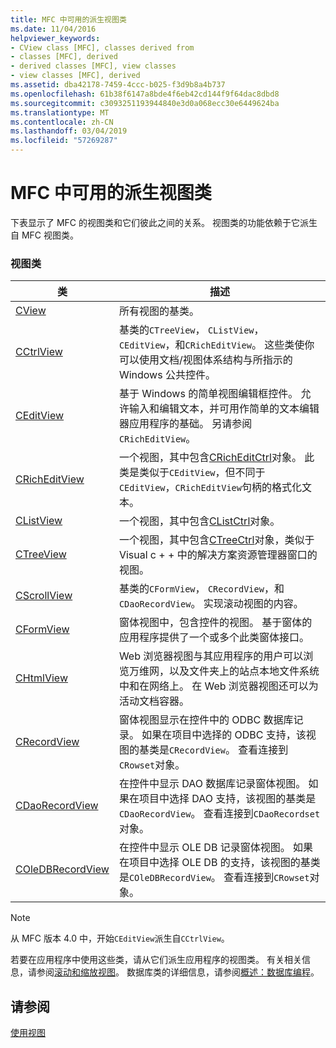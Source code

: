 ```yaml
---
title: MFC 中可用的派生视图类
ms.date: 11/04/2016
helpviewer_keywords:
- CView class [MFC], classes derived from
- classes [MFC], derived
- derived classes [MFC], view classes
- view classes [MFC], derived
ms.assetid: dba42178-7459-4ccc-b025-f3d9b8a4b737
ms.openlocfilehash: 61b38f6147a8bde4f6eb42cd144f9f64dac8dbd8
ms.sourcegitcommit: c3093251193944840e3d0a068ecc30e6449624ba
ms.translationtype: MT
ms.contentlocale: zh-CN
ms.lasthandoff: 03/04/2019
ms.locfileid: "57269287"
---
```

# <a name="derived-view-classes-available-in-mfc"></a>MFC 中可用的派生视图类

下表显示了 MFC 的视图类和它们彼此之间的关系。 视图类的功能依赖于它派生自 MFC 视图类。

### <a name="view-classes"></a>视图类

|类|描述|
|-----------|-----------------|
|[CView](../mfc/reference/cview-class.md)|所有视图的基类。|
|[CCtrlView](../mfc/reference/cctrlview-class.md)|基类的`CTreeView`， `CListView`， `CEditView`，和`CRichEditView`。 这些类使你可以使用文档/视图体系结构与所指示的 Windows 公共控件。|
|[CEditView](../mfc/reference/ceditview-class.md)|基于 Windows 的简单视图编辑框控件。 允许输入和编辑文本，并可用作简单的文本编辑器应用程序的基础。 另请参阅 `CRichEditView`。|
|[CRichEditView](../mfc/reference/cricheditview-class.md)|一个视图，其中包含[CRichEditCtrl](../mfc/reference/cricheditctrl-class.md)对象。 此类是类似于`CEditView`，但不同于`CEditView`，`CRichEditView`句柄的格式化文本。|
|[CListView](../mfc/reference/clistview-class.md)|一个视图，其中包含[CListCtrl](../mfc/reference/clistctrl-class.md)对象。|
|[CTreeView](../mfc/reference/ctreeview-class.md)|一个视图，其中包含[CTreeCtrl](../mfc/reference/ctreectrl-class.md)对象，类似于 Visual c + + 中的解决方案资源管理器窗口的视图。|
|[CScrollView](../mfc/reference/cscrollview-class.md)|基类的`CFormView`， `CRecordView`，和`CDaoRecordView`。 实现滚动视图的内容。|
|[CFormView](../mfc/reference/cformview-class.md)|窗体视图中，包含控件的视图。 基于窗体的应用程序提供了一个或多个此类窗体接口。|
|[CHtmlView](../mfc/reference/chtmlview-class.md)|Web 浏览器视图与其应用程序的用户可以浏览万维网，以及文件夹上的站点本地文件系统中和在网络上。 在 Web 浏览器视图还可以为活动文档容器。|
|[CRecordView](../mfc/reference/crecordview-class.md)|窗体视图显示在控件中的 ODBC 数据库记录。 如果在项目中选择的 ODBC 支持，该视图的基类是`CRecordView`。 查看连接到`CRowset`对象。|
|[CDaoRecordView](../mfc/reference/cdaorecordview-class.md)|在控件中显示 DAO 数据库记录窗体视图。 如果在项目中选择 DAO 支持，该视图的基类是`CDaoRecordView`。 查看连接到`CDaoRecordset`对象。|
|[COleDBRecordView](../mfc/reference/coledbrecordview-class.md)|在控件中显示 OLE DB 记录窗体视图。 如果在项目中选择 OLE DB 的支持，该视图的基类是`COleDBRecordView`。 查看连接到`CRowset`对象。|

> [!NOTE]
>  从 MFC 版本 4.0 中，开始`CEditView`派生自`CCtrlView`。

若要在应用程序中使用这些类，请从它们派生应用程序的视图类。 有关相关信息，请参阅[滚动和缩放视图](../mfc/scrolling-and-scaling-views.md)。 数据库类的详细信息，请参阅[概述：数据库编程](../data/data-access-programming-mfc-atl.md)。

## <a name="see-also"></a>请参阅

[使用视图](../mfc/using-views.md)
